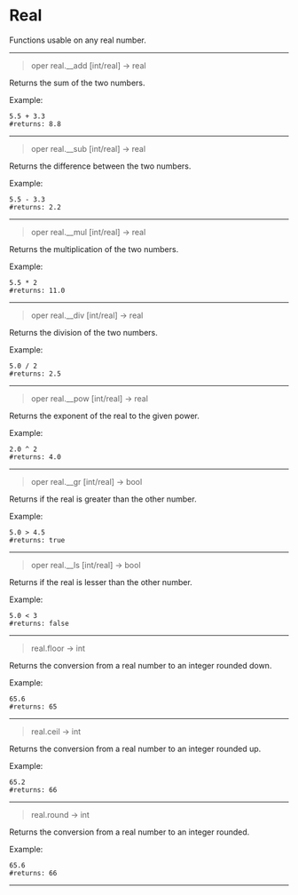 # Real
Functions usable on any real number.
___
> oper real.\_\_add [int/real] -> real

Returns the sum of the two numbers.

Example:
```oca
5.5 + 3.3
#returns: 8.8
```
___
> oper real.\_\_sub [int/real] -> real

Returns the difference between the two numbers.

Example:
```oca
5.5 - 3.3
#returns: 2.2
```
___
> oper real.\_\_mul [int/real] -> real

Returns the multiplication of the two numbers.

Example:
```oca
5.5 * 2
#returns: 11.0
```
___
> oper real.\_\_div [int/real] -> real

Returns the division of the two numbers.

Example:
```oca
5.0 / 2
#returns: 2.5
```
___
> oper real.\_\_pow [int/real] -> real

Returns the exponent of the real to the given power.

Example:
```oca
2.0 ^ 2
#returns: 4.0
```
___
> oper real.\_\_gr [int/real] -> bool

Returns if the real is greater than the other number.

Example:
```oca
5.0 > 4.5
#returns: true
```
___
> oper real.\_\_ls [int/real] -> bool

Returns if the real is lesser than the other number.

Example:
```oca
5.0 < 3
#returns: false
```
___
> real.floor -> int

Returns the conversion from a real number to an integer rounded down.

Example:
```oca
65.6
#returns: 65
```
___
> real.ceil -> int

Returns the conversion from a real number to an integer rounded up.

Example:
```oca
65.2
#returns: 66
```
___
> real.round -> int

Returns the conversion from a real number to an integer rounded.

Example:
```oca
65.6
#returns: 66
```
___

